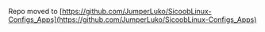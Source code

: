 Repo moved to [https://github.com/JumperLuko/SicoobLinux-Configs_Apps](https://github.com/JumperLuko/SicoobLinux-Configs_Apps)